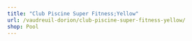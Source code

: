 ```yaml
---
title: "Club Piscine Super Fitness;Yellow"
url: /vaudreuil-dorion/club-piscine-super-fitness-yellow/
shop: Pool
---
```

